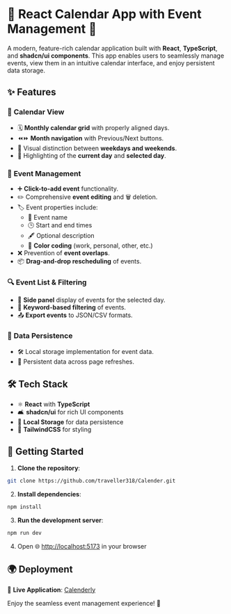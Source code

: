 # 🌟 React Calendar App with Event Management 🌟  

A modern, feature-rich calendar application built with **React**, **TypeScript**, and **shadcn/ui components**. This app enables users to seamlessly manage events, view them in an intuitive calendar interface, and enjoy persistent data storage.  


## ✨ Features  

### 📅 **Calendar View**  
- 🗓️ **Monthly calendar grid** with properly aligned days.  
- ⏪⏩ **Month navigation** with Previous/Next buttons.  
- 🚦 Visual distinction between **weekdays and weekends**.  
- 📍 Highlighting of the **current day** and **selected day**.  

### 🎯 **Event Management**  
- ➕ **Click-to-add event** functionality.  
- ✏️ Comprehensive **event editing** and 🗑️ deletion.  
- 🏷️ Event properties include:  
  - 📝 Event name  
  - 🕒 Start and end times  
  - 🖋️ Optional description  
  - 🎨 **Color coding** (work, personal, other, etc.)  
- ❌ Prevention of **event overlaps**.  
- 📦 **Drag-and-drop rescheduling** of events.  

### 🔍 **Event List & Filtering**  
- 📜 **Side panel** display of events for the selected day.  
- 🔑 **Keyword-based filtering** of events.  
- 📤 **Export events** to JSON/CSV formats.  

### 💾 **Data Persistence**  
- 🛠️ Local storage implementation for event data.  
- 🔄 Persistent data across page refreshes.  


## 🛠️ Tech Stack  

- ⚛️ **React** with **TypeScript**  
- 🛋️ **shadcn/ui** for rich UI components  
- 📂 **Local Storage** for data persistence  
- 🎨 **TailwindCSS** for styling  


## 🚀 Getting Started  

1. **Clone the repository**:  
```bash  
git clone https://github.com/traveller318/Calender.git  
```  

2. **Install dependencies**:  
```bash  
npm install  
```  

3. **Run the development server**:  
```bash  
npm run dev  
```  

4. Open 🌐 [http://localhost:5173](http://localhost:5173) in your browser  

## 🌍 Deployment  

🔗 **Live Application**: [Calenderly](https://calenderly.vercel.app/)  

Enjoy the seamless event management experience! 🎉
